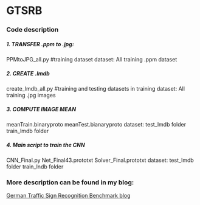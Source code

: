 # GTSRB

### Code description
##### 1. TRANSFER .ppm to .jpg: 
PPMtoJPG_all.py #training dataset 
dataset: 
All training .ppm dataset 

##### 2. CREATE .lmdb 
create_lmdb_all.py #training and testing datasets in training 
dataset: 
All training .jpg images 

##### 3. COMPUTE IMAGE MEAN 
meanTrain.binaryproto 
meanTest.bianaryproto 
dataset: 
test_lmdb folder 
train_lmdb folder 

##### 4. Main script to train the CNN 
CNN_Final.py 
Net_Final43.prototxt 
Solver_Final.prototxt 
dataset: 
test_lmdb folder 
train_lndb folder 

### More description can be found in my blog:
[German Traffic Sign Recognition Benchmark blog](https://san-wang.github.io/blog/GTSRB/)

